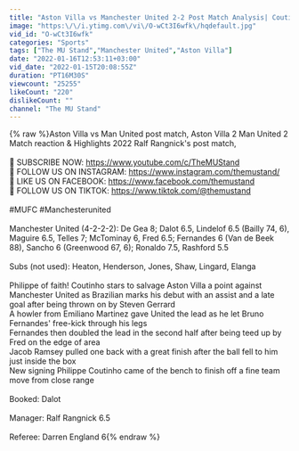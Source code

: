 ```yaml
---
title: "Aston Villa vs Manchester United 2-2 Post Match Analysis| Coutinho stars to salvage Aston Villa"
image: "https:\/\/i.ytimg.com\/vi\/O-wCt3I6wfk\/hqdefault.jpg"
vid_id: "O-wCt3I6wfk"
categories: "Sports"
tags: ["The MU Stand","Manchester United","Aston Villa"]
date: "2022-01-16T12:53:11+03:00"
vid_date: "2022-01-15T20:08:55Z"
duration: "PT16M30S"
viewcount: "25255"
likeCount: "220"
dislikeCount: ""
channel: "The MU Stand"
---
```

{% raw %}Aston Villa vs Man United post match, Aston Villa 2 Man United 2 Match reaction &amp; Highlights 2022 Ralf Rangnick's post match,<br /><br />🎥 SUBSCRIBE NOW: <a rel="nofollow" target="blank" href="https://www.youtube.com/c/TheMUStand">https://www.youtube.com/c/TheMUStand</a><br />📸 FOLLOW US ON INSTAGRAM: <a rel="nofollow" target="blank" href="https://www.instagram.com/themustand/">https://www.instagram.com/themustand/</a> <br />👤 LIKE US ON FACEBOOK: <a rel="nofollow" target="blank" href="https://www.facebook.com/themustand">https://www.facebook.com/themustand</a><br />📱 FOLLOW US ON TIKTOK: <a rel="nofollow" target="blank" href="https://www.tiktok.com/@themustand">https://www.tiktok.com/@themustand</a><br /><br />#MUFC #Manchesterunited<br /><br />Manchester United (4-2-2-2): De Gea 8; Dalot 6.5, Lindelof 6.5 (Bailly 74, 6), Maguire 6.5, Telles 7; McTominay 6, Fred 6.5; Fernandes 6 (Van de Beek 88), Sancho 6 (Greenwood 67, 6); Ronaldo 7.5, Rashford 5.5<br /><br />Subs (not used): Heaton, Henderson, Jones, Shaw, Lingard, Elanga<br /><br />Philippe of faith! Coutinho stars to salvage Aston Villa a point against Manchester United as Brazilian marks his debut with an assist and a late goal after being thrown on by Steven Gerrard<br />A howler from Emiliano Martinez gave United the lead as he let Bruno Fernandes' free-kick through his legs<br />Fernandes then doubled the lead in the second half after being teed up by Fred on the edge of area <br />Jacob Ramsey pulled one back with a great finish after the ball fell to him just inside the box<br />New signing Philippe Coutinho came of the bench to finish off a fine team move from close range <br /><br />Booked: Dalot<br /><br />Manager: Ralf Rangnick 6.5<br /><br />Referee: Darren England 6{% endraw %}
